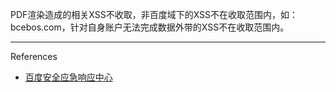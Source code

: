 PDF渲染造成的相关XSS不收取，非百度域下的XSS不在收取范围内，如：bcebos.com，针对自身账户无法完成数据外带的XSS不在收取范围内。

---

References

- [百度安全应急响应中心](https://bsrc.baidu.com/)